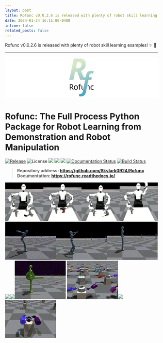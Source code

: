 ```yaml
---
layout: post
title: Rofunc v0.0.2.6 is released with plenty of robot skill learning examples!
date: 2024-01-24 16:11:00-0400
inline: false
related_posts: false
---
```


Rofunc v0.0.2.6 is released with plenty of robot skill learning examples! :sparkles: :rocket:

---


![](doc/img/logo8.png)

# Rofunc: The Full Process Python Package for Robot Learning from Demonstration and Robot Manipulation

[![Release](https://img.shields.io/github/v/release/Skylark0924/Rofunc)](https://pypi.org/project/rofunc/)
![License](https://img.shields.io/github/license/Skylark0924/Rofunc?color=blue)
![](https://img.shields.io/github/downloads/skylark0924/Rofunc/total)
[![](https://img.shields.io/github/issues-closed-raw/Skylark0924/Rofunc?color=brightgreen)](https://github.com/Skylark0924/Rofunc/issues?q=is%3Aissue+is%3Aclosed)
[![](https://img.shields.io/github/issues-raw/Skylark0924/Rofunc?color=orange)](https://github.com/Skylark0924/Rofunc/issues?q=is%3Aopen+is%3Aissue)
[![Documentation Status](https://readthedocs.org/projects/rofunc/badge/?version=latest)](https://rofunc.readthedocs.io/en/latest/?badge=latest)
[![Build Status](https://img.shields.io/endpoint.svg?url=https%3A%2F%2Factions-badge.atrox.dev%2FSkylark0924%2FRofunc%2Fbadge%3Fref%3Dmain&style=flat)](https://actions-badge.atrox.dev/Skylark0924/Rofunc/goto?ref=main)

> **Repository address: https://github.com/Skylark0924/Rofunc** <br>
> **Documentation: https://rofunc.readthedocs.io/**


<img src="doc/img/task_gif3/CURIQbSoftHandSynergyGraspSpatulaRofuncRLPPO.gif" width=25% /><img src="doc/img/task_gif3/CURIQbSoftHandSynergyGraspPower_drillRofuncRLPPO.gif" width=25% /><img src="doc/img/task_gif3/CURIQbSoftHandSynergyGraspPhillips_Screw_DriverRofuncRLPPO.gif" width=25% /><img src="doc/img/task_gif3/CURIQbSoftHandSynergyGraspLarge_clampRofuncRLPPO.gif" width=25% />
<img src="doc/img/task_gif3/HumanoidFlipRofuncRLAMP.gif" width=33.3% /><img src="doc/img/task_gif3/HumanoidDanceRofuncRLAMP.gif" width=33.3% /><img src="doc/img/task_gif3/HumanoidRunRofuncRLAMP.gif" width=33.3% />
<img src="doc/img/task_gif3/HumanoidASEHeadingSwordShieldRofuncRLASE.gif" width=33.3% /><img src="doc/img/task_gif3/HumanoidASEStrikeSwordShieldRofuncRLASE.gif" width=33.3% /><img src="doc/img/task_gif3/HumanoidASELocationSwordShieldRofuncRLASE.gif" width=33.3% />
<img src="doc/img/task_gif3/BiShadowHandLiftUnderarmRofuncRLPPO.gif" width=33.3% /><img src="doc/img/task_gif3/BiShadowHandDoorOpenOutwardRofuncRLPPO.gif" width=33.3% /><img src="doc/img/task_gif3/BiShadowHandSwingCupRofuncRLPPO.gif" width=33.3% />